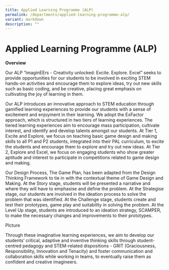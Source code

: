 ```yaml
---
title: Applied Learning Programme (ALP)
permalink: /departments/applied-learning-programme-alp/
variant: markdown
description: ""
---
```

# **Applied Learning Programme (ALP)**

**Overview** 

Our ALP “imaginEErs - Creativity unlocked: Excite. Explore. Excel” seeks to provide opportunities for our students to be involved in exciting STEM hands-on activities and encourage them to explore ideas, try out new skills such as basic coding, and be creative, placing great emphasis on cultivating the joy of learning in them. 

Our ALP introduces an innovative approach to STEM education through gamified learning experiences to provide our students with a sense of excitement and enjoyment in their learning. We adopt the ExFactor approach, which is structured in two tiers of learning experiences. The tiered learning experiences aim to encourage mass participation, cultivate interest, and identify and develop talents amongst our students.  At Tier 1, Excite and Explore, we focus on teaching basic game design and making skills to all P1 and P2 students, integrated into their PAL curriculum, to excite the students and encourage them to explore and try out new ideas.  At Tier 2, Explore and Excel, we focus on engaging students who show greater aptitude and interest to participate in competitions related to game design and making.   

Our Design Process, The Game Plan, has been adapted from the Design Thinking Framework to tie in with the contextual theme of Game Design and Making.  At the Story stage, students will be presented a narrative and where they will have to emphasise and define the problem.  At the Strategise stage, our students are involved in the ideation process to solve the problem that was identified.  At the Challenge stage, students create and test their prototypes, game play and suitability in solving the problem.  At the Level Up stage, students are introduced to an ideation strategy, SCAMPER, to make the necessary changes and improvements to their prototypes.  

PIcture


Through these imaginative learning experiences, we aim to develop our students’ critical, adaptive and inventive thinking skills through student-centred pedagogy and STEM-related dispositions - GRIT (Graciousness, Responsibility, Innovation and Tenacity) and foster communication and collaboration skills while working in teams, to eventually raise them as confident and creative imagineers.
